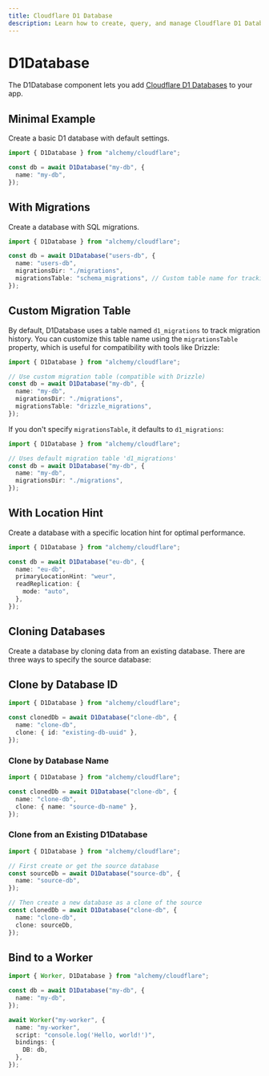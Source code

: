 ```yaml
---
title: Cloudflare D1 Database
description: Learn how to create, query, and manage Cloudflare D1 Databases using Alchemy for serverless SQL databases.
---
```


# D1Database

The D1Database component lets you add [Cloudflare D1 Databases](https://developers.cloudflare.com/d1/) to your app.

## Minimal Example

Create a basic D1 database with default settings.

```ts
import { D1Database } from "alchemy/cloudflare";

const db = await D1Database("my-db", {
  name: "my-db",
});
```

## With Migrations

Create a database with SQL migrations.

```ts
import { D1Database } from "alchemy/cloudflare";

const db = await D1Database("users-db", {
  name: "users-db",
  migrationsDir: "./migrations",
  migrationsTable: "schema_migrations", // Custom table name for tracking migrations
});
```

## Custom Migration Table

By default, D1Database uses a table named `d1_migrations` to track migration history. You can customize this table name using the `migrationsTable` property, which is useful for compatibility with tools like Drizzle:

```ts
import { D1Database } from "alchemy/cloudflare";

// Use custom migration table (compatible with Drizzle)
const db = await D1Database("my-db", {
  name: "my-db",
  migrationsDir: "./migrations",
  migrationsTable: "drizzle_migrations",
});
```

If you don't specify `migrationsTable`, it defaults to `d1_migrations`:

```ts
import { D1Database } from "alchemy/cloudflare";

// Uses default migration table 'd1_migrations'
const db = await D1Database("my-db", {
  name: "my-db",
  migrationsDir: "./migrations",
});
```

## With Location Hint

Create a database with a specific location hint for optimal performance.

```ts
import { D1Database } from "alchemy/cloudflare";

const db = await D1Database("eu-db", {
  name: "eu-db",
  primaryLocationHint: "weur",
  readReplication: {
    mode: "auto",
  },
});
```

## Cloning Databases

Create a database by cloning data from an existing database. There are three ways to specify the source database:

## Clone by Database ID

```ts
import { D1Database } from "alchemy/cloudflare";

const clonedDb = await D1Database("clone-db", {
  name: "clone-db",
  clone: { id: "existing-db-uuid" },
});
```

### Clone by Database Name

```ts
import { D1Database } from "alchemy/cloudflare";

const clonedDb = await D1Database("clone-db", {
  name: "clone-db",
  clone: { name: "source-db-name" },
});
```

### Clone from an Existing D1Database

```ts
import { D1Database } from "alchemy/cloudflare";

// First create or get the source database
const sourceDb = await D1Database("source-db", {
  name: "source-db",
});

// Then create a new database as a clone of the source
const clonedDb = await D1Database("clone-db", {
  name: "clone-db",
  clone: sourceDb,
});
```

## Bind to a Worker

```ts
import { Worker, D1Database } from "alchemy/cloudflare";

const db = await D1Database("my-db", {
  name: "my-db",
});

await Worker("my-worker", {
  name: "my-worker",
  script: "console.log('Hello, world!')",
  bindings: {
    DB: db,
  },
});
```
